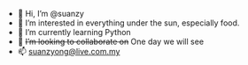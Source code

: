 - 👋 Hi, I’m @suanzy
- 👀 I’m interested in everything under the sun, especially food.
- 🌱 I’m currently learning Python
- 💞️ ~~I’m looking to collaborate on~~ One day we will see
- 📫 suanzyong@live.com.my

<!---
suanzy/suanzy is a ✨ special ✨ repository because its `README.md` (this file) appears on your GitHub profile.
You can click the Preview link to take a look at your changes.
--->
